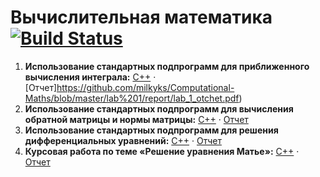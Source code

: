 # Вычислительная математика [![Build Status](https://travis-ci.com/vaddya/computational-math.svg?token=pjDpbjDkzyYVhqcfMzbZ&branch=master)](https://travis-ci.com/vaddya/computational-math)

1. __Использование стандартных подпрограмм для приближенного вычисления интеграла:__ 
[С++](https://github.com/milkyks/Computational-Maths/tree/master/lab%201/code) ·
[Отчет]https://github.com/milkyks/Computational-Maths/blob/master/lab%201/report/lab_1_otchet.pdf)
2. __Использование стандартных подпрограмм для вычисления обратной матрицы и нормы матрицы:__
[С++](https://github.com/milkyks/Computational-Maths/tree/master/lab%202/code) ·
[Отчет](https://github.com/milkyks/Computational-Maths/blob/master/lab%202/report/lab_2_otchet.pdf)
3. __Использование стандартных подпрограмм для решения дифференциальных уравнений:__
[С++](https://github.com/milkyks/Computational-Maths/tree/master/lab%203/code) ·
[Отчет](https://github.com/milkyks/Computational-Maths/blob/master/lab%203/report/lab_3_otchet.pdf)
4. __Курсовая работа по теме «Решение уравнения Матье»:__
[С++](https://github.com/milkyks/Computational-Maths/tree/master/course_work/code) ·
[Отчет](https://github.com/milkyks/Computational-Maths/blob/master/course_work/report/Курсовая_Бабинцева.pdf)
